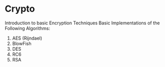 # Crypto
Introduction to basic Encryption Techniques
Basic Implementations of the Following Algorithms:
1. AES (Rijndael)
2. BlowFish
3. DES
4. RC6
5. RSA
